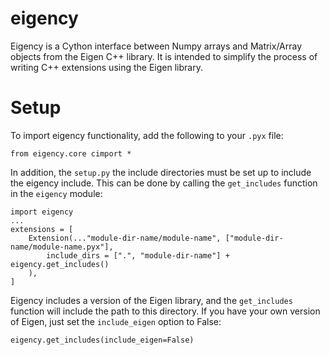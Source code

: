 # eigency
Eigency is a Cython interface between Numpy arrays and Matrix/Array
objects from the Eigen C++ library. It is intended to simplify the process
of writing C++ extensions using the Eigen library.

# Setup
To import eigency functionality, add the following to your `.pyx` file:
```
from eigency.core cimport *
```
In addition, the `setup.py` the include directories must be set up
to include the eigency include. This can be done by calling the `get_includes`
function in the `eigency` module:
```
import eigency
...
extensions = [
    Extension(..."module-dir-name/module-name", ["module-dir-name/module-name.pyx"],
        include_dirs = [".", "module-dir-name"] + eigency.get_includes()
    ),
]
```
Eigency includes a version of the Eigen library, and the `get_includes` function will include the path to this directory. If you
have your own version of Eigen, just set the `include_eigen` option to False:

```
eigency.get_includes(include_eigen=False)
```

